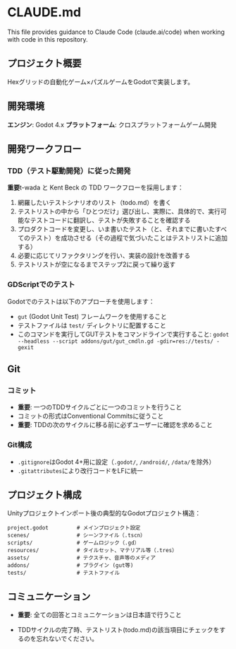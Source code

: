 # CLAUDE.md

This file provides guidance to Claude Code (claude.ai/code) when working with code in this repository.

## プロジェクト概要

Hexグリッドの自動化ゲーム×パズルゲームをGodotで実装します。

## 開発環境

**エンジン**: Godot 4.x
**プラットフォーム**: クロスプラットフォームゲーム開発

## 開発ワークフロー

### TDD（テスト駆動開発）に従った開発

**重要**t-wada と Kent Beck の TDD ワークフローを採用します：

1. 網羅したいテストシナリオのリスト（todo.md）を書く
2. テストリストの中から「ひとつだけ」選び出し、実際に、具体的で、実行可能なテストコードに翻訳し、テストが失敗することを確認する
3. プロダクトコードを変更し、いま書いたテスト（と、それまでに書いたすべてのテスト）を成功させる（その過程で気づいたことはテストリストに追加する）
4. 必要に応じてリファクタリングを行い、実装の設計を改善する
5. テストリストが空になるまでステップ2に戻って繰り返す

### GDScriptでのテスト

Godotでのテストは以下のアプローチを使用します：
- `gut` (Godot Unit Test) フレームワークを使用すること
- テストファイルは `test/` ディレクトリに配置すること
- このコマンドを実行してGUTテストをコマンドラインで実行すること: `godot --headless --script addons/gut/gut_cmdln.gd -gdir=res://tests/ -gexit`

## Git

### コミット
- **重要**: 一つのTDDサイクルごとに一つのコミットを行うこと
- コミットの形式はConventional Commitsに従うこと
- **重要**: TDDの次のサイクルに移る前に必ずユーザーに確認を求めること

###  Git構成

- `.gitignore`はGodot 4+用に設定（`.godot/`, `/android/`, `/data/`を除外）
- `.gitattributes`により改行コードをLFに統一


## プロジェクト構成

Unityプロジェクトインポート後の典型的なGodotプロジェクト構造：
```
project.godot         # メインプロジェクト設定
scenes/               # シーンファイル（.tscn）
scripts/              # ゲームロジック（.gd）
resources/            # タイルセット、マテリアル等（.tres）
assets/               # テクスチャ、音声等のメディア
addons/               # プラグイン (gut等)
tests/                # テストファイル
```

## コミュニケーション

- **重要**: 全ての回答とコミュニケーションは日本語で行うこと

- TDDサイクルの完了時、テストリスト(todo.md)の該当項目にチェックをするのを忘れないでください。